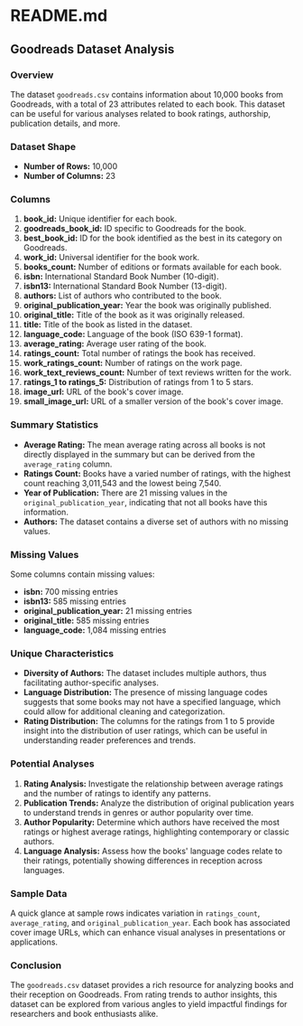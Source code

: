 # README.md

## Goodreads Dataset Analysis

### Overview
The dataset `goodreads.csv` contains information about 10,000 books from Goodreads, with a total of 23 attributes related to each book. This dataset can be useful for various analyses related to book ratings, authorship, publication details, and more.


### Dataset Shape
- **Number of Rows:** 10,000
- **Number of Columns:** 23

### Columns
1. **book_id:** Unique identifier for each book.
2. **goodreads_book_id:** ID specific to Goodreads for the book.
3. **best_book_id:** ID for the book identified as the best in its category on Goodreads.
4. **work_id:** Universal identifier for the book work.
5. **books_count:** Number of editions or formats available for each book.
6. **isbn:** International Standard Book Number (10-digit).
7. **isbn13:** International Standard Book Number (13-digit).
8. **authors:** List of authors who contributed to the book.
9. **original_publication_year:** Year the book was originally published.
10. **original_title:** Title of the book as it was originally released.
11. **title:** Title of the book as listed in the dataset.
12. **language_code:** Language of the book (ISO 639-1 format).
13. **average_rating:** Average user rating of the book.
14. **ratings_count:** Total number of ratings the book has received.
15. **work_ratings_count:** Number of ratings on the work page.
16. **work_text_reviews_count:** Number of text reviews written for the work.
17. **ratings_1 to ratings_5:** Distribution of ratings from 1 to 5 stars.
18. **image_url:** URL of the book's cover image.
19. **small_image_url:** URL of a smaller version of the book's cover image.

### Summary Statistics
- **Average Rating:** The mean average rating across all books is not directly displayed in the summary but can be derived from the `average_rating` column.
- **Ratings Count:** Books have a varied number of ratings, with the highest count reaching 3,011,543 and the lowest being 7,540.
- **Year of Publication:** There are 21 missing values in the `original_publication_year`, indicating that not all books have this information.
- **Authors:** The dataset contains a diverse set of authors with no missing values.

### Missing Values
Some columns contain missing values:
- **isbn:** 700 missing entries
- **isbn13:** 585 missing entries
- **original_publication_year:** 21 missing entries
- **original_title:** 585 missing entries
- **language_code:** 1,084 missing entries

### Unique Characteristics
- **Diversity of Authors:** The dataset includes multiple authors, thus facilitating author-specific analyses.
- **Language Distribution:** The presence of missing language codes suggests that some books may not have a specified language, which could allow for additional cleaning and categorization.
- **Rating Distribution:** The columns for the ratings from 1 to 5 provide insight into the distribution of user ratings, which can be useful in understanding reader preferences and trends.

### Potential Analyses
1. **Rating Analysis:** Investigate the relationship between average ratings and the number of ratings to identify any patterns.
2. **Publication Trends:** Analyze the distribution of original publication years to understand trends in genres or author popularity over time.
3. **Author Popularity:** Determine which authors have received the most ratings or highest average ratings, highlighting contemporary or classic authors.
4. **Language Analysis:** Assess how the books' language codes relate to their ratings, potentially showing differences in reception across languages.

### Sample Data
A quick glance at sample rows indicates variation in `ratings_count`, `average_rating`, and `original_publication_year`. Each book has associated cover image URLs, which can enhance visual analyses in presentations or applications.

### Conclusion
The `goodreads.csv` dataset provides a rich resource for analyzing books and their reception on Goodreads. From rating trends to author insights, this dataset can be explored from various angles to yield impactful findings for researchers and book enthusiasts alike.
